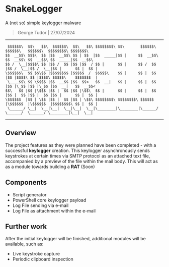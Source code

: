 # SnakeLogger
A (not so) simple keylogger malware
> George Tudor | 27/07/2024

---
```
 $$$$$$\  $$\   $$\  $$$$$$\  $$\   $$\ $$$$$$$$\ $$\       $$$$$$\   $$$$$$\   $$$$$$\  $$$$$$$$\ $$$$$$$\  
$$  __$$\ $$$\  $$ |$$  __$$\ $$ | $$  |$$  _____|$$ |     $$  __$$\ $$  __$$\ $$  __$$\ $$  _____|$$  __$$\ 
$$ /  \__|$$$$\ $$ |$$ /  $$ |$$ |$$  / $$ |      $$ |     $$ /  $$ |$$ /  \__|$$ /  \__|$$ |      $$ |  $$ |
\$$$$$$\  $$ $$\$$ |$$$$$$$$ |$$$$$  /  $$$$$\    $$ |     $$ |  $$ |$$ |$$$$\ $$ |$$$$\ $$$$$\    $$$$$$$  |
 \____$$\ $$ \$$$$ |$$  __$$ |$$  $$<   $$  __|   $$ |     $$ |  $$ |$$ |\_$$ |$$ |\_$$ |$$  __|   $$  __$$< 
$$\   $$ |$$ |\$$$ |$$ |  $$ |$$ |\$$\  $$ |      $$ |     $$ |  $$ |$$ |  $$ |$$ |  $$ |$$ |      $$ |  $$ |
\$$$$$$  |$$ | \$$ |$$ |  $$ |$$ | \$$\ $$$$$$$$\ $$$$$$$$\ $$$$$$  |\$$$$$$  |\$$$$$$  |$$$$$$$$\ $$ |  $$ |
 \______/ \__|  \__|\__|  \__|\__|  \__|\________|\________|\______/  \______/  \______/ \________|\__|  \__|
```                                                                                                                                                                                                                       
---
## Overview

The project features as they were planned have been completed - with a successful **keylogger** creation. This keylogger asynchronously sends keystrokes at certain times via SMTP protocol as an attached text file, accompanied by a preview of the file within the mail body. This will act as as a module towards building a **RAT** (Soon) 

## Components

- Script generator
- PowerShell core keylogger payload
- Log File sending via e-mail
- Log File as attachment within the e-mail

## Further work

After the initial keylogger will be finished, additional modules will be available, such as:
- Live keystroke capture
- Periodic clipboard inspection
